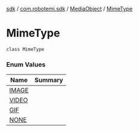 [sdk](../../../index.md) / [com.robotemi.sdk](../../index.md) / [MediaObject](../index.md) / [MimeType](./index.md)

# MimeType

`class MimeType`

### Enum Values

| Name | Summary |
|---|---|
| [IMAGE](-i-m-a-g-e.md) |  |
| [VIDEO](-v-i-d-e-o.md) |  |
| [GIF](-g-i-f.md) |  |
| [NONE](-n-o-n-e.md) |  |
